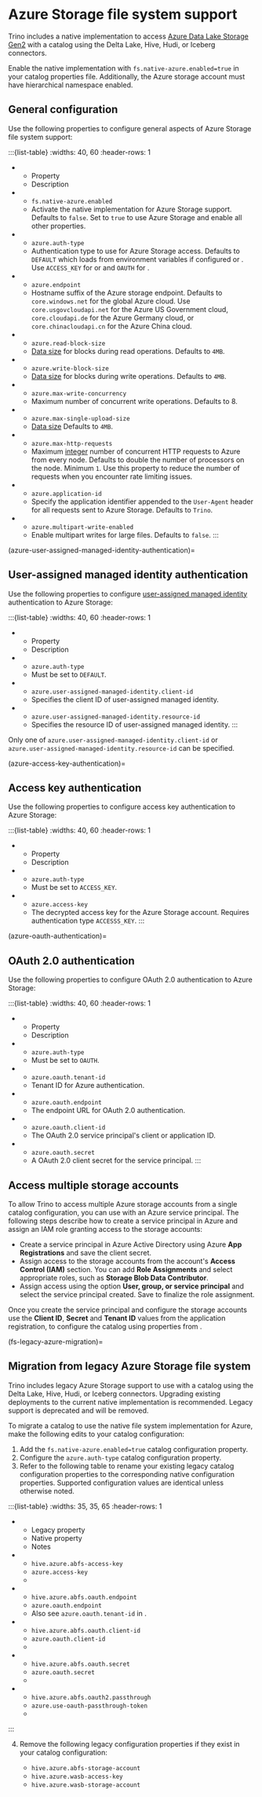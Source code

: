 # Azure Storage file system support

Trino includes a native implementation to access [Azure Data Lake Storage
Gen2](https://learn.microsoft.com/en-us/azure/storage/blobs/storage-blobs-overview#about-azure-data-lake-storage-gen2)
with a catalog using the Delta Lake, Hive, Hudi, or Iceberg connectors.

Enable the native implementation with `fs.native-azure.enabled=true` in your
catalog properties file. Additionally, the Azure storage account must have
hierarchical namespace enabled.

## General configuration

Use the following properties to configure general aspects of Azure Storage file
system support:

:::{list-table}
:widths: 40, 60
:header-rows: 1

* - Property
  - Description
* - `fs.native-azure.enabled`
  - Activate the native implementation for Azure Storage support. Defaults to
    `false`. Set to `true` to use Azure Storage and enable all other properties.
* - `azure.auth-type`
  - Authentication type to use for Azure Storage access. Defaults to `DEFAULT` which
    loads from environment variables if configured or [](azure-user-assigned-managed-identity-authentication). 
    Use `ACCESS_KEY` for [](azure-access-key-authentication) or and `OAUTH` 
    for [](azure-oauth-authentication).
* - `azure.endpoint`
  - Hostname suffix of the Azure storage endpoint.
    Defaults to `core.windows.net` for the global Azure cloud.
    Use `core.usgovcloudapi.net` for the Azure US Government cloud,
    `core.cloudapi.de` for the Azure Germany cloud,
    or `core.chinacloudapi.cn` for the Azure China cloud.
* - `azure.read-block-size`
  - [Data size](prop-type-data-size) for blocks during read operations. Defaults
    to `4MB`.
* - `azure.write-block-size`
  - [Data size](prop-type-data-size) for blocks during write operations.
    Defaults to `4MB`.
* - `azure.max-write-concurrency`
  - Maximum number of concurrent write operations. Defaults to 8.
* - `azure.max-single-upload-size`
  - [Data size](prop-type-data-size) Defaults to `4MB`.
* - `azure.max-http-requests`
  - Maximum [integer](prop-type-integer) number of concurrent HTTP requests to
    Azure from every node. Defaults to double the number of processors on the
    node. Minimum `1`. Use this property to reduce the number of requests when
    you encounter rate limiting issues.
* - `azure.application-id`
  - Specify the application identifier appended to the `User-Agent` header
    for all requests sent to Azure Storage. Defaults to `Trino`. 
* - `azure.multipart-write-enabled`
  - Enable multipart writes for large files. Defaults to `false`. 
:::

(azure-user-assigned-managed-identity-authentication)=
## User-assigned managed identity authentication

Use the following properties to configure [user-assigned managed 
identity](https://learn.microsoft.com/en-us/entra/identity/managed-identities-azure-resources/) 
authentication to Azure Storage:

:::{list-table}
:widths: 40, 60
:header-rows: 1

* - Property
  - Description
* - `azure.auth-type`
  - Must be set to `DEFAULT`.
* - `azure.user-assigned-managed-identity.client-id`
  - Specifies the client ID of user-assigned managed identity.
* - `azure.user-assigned-managed-identity.resource-id`
  - Specifies the resource ID of user-assigned managed identity.
:::

Only one of `azure.user-assigned-managed-identity.client-id` or `azure.user-assigned-managed-identity.resource-id` can be 
specified.

(azure-access-key-authentication)=
## Access key authentication

Use the following properties to configure access key authentication to Azure
Storage:

:::{list-table}
:widths: 40, 60
:header-rows: 1

* - Property
  - Description
* - `azure.auth-type`
  - Must be set to `ACCESS_KEY`.
* - `azure.access-key`
  - The decrypted access key for the Azure Storage account. Requires
    authentication type `ACCESSS_KEY`.
:::

(azure-oauth-authentication)=
## OAuth 2.0 authentication

Use the following properties to configure OAuth 2.0 authentication to Azure
Storage:

:::{list-table}
:widths: 40, 60
:header-rows: 1

* - Property
  - Description
* - `azure.auth-type`
  - Must be set to `OAUTH`.
* - `azure.oauth.tenant-id`
  - Tenant ID for Azure authentication.
* - `azure.oauth.endpoint`
  - The endpoint URL for OAuth 2.0 authentication.
* - `azure.oauth.client-id`
  - The OAuth 2.0 service principal's client or application ID.
* - `azure.oauth.secret`
  - A OAuth 2.0 client secret for the service principal.
:::

## Access multiple storage accounts

To allow Trino to access multiple Azure storage accounts from a single
catalog configuration, you can use [](azure-oauth-authentication) with
an Azure service principal. The following steps describe how to create
a service principal in Azure and assign an IAM role granting access to the
storage accounts:

- Create a service principal in Azure Active Directory using Azure
  **App Registrations** and save the client secret.
- Assign access to the storage accounts from the account's
  **Access Control (IAM)** section. You can add **Role Assignments** and
  select appropriate roles, such as **Storage Blob Data Contributor**.
- Assign access using the option **User, group, or service principal** and
  select the service principal created. Save to finalize the role
  assignment.

 Once you create the service principal and configure the storage accounts
 use the **Client ID**, **Secret** and **Tenant ID** values from the
 application registration, to configure the catalog using properties from
 [](azure-oauth-authentication).


(fs-legacy-azure-migration)=
## Migration from legacy Azure Storage file system

Trino includes legacy Azure Storage support to use with a catalog using the
Delta Lake, Hive, Hudi, or Iceberg connectors. Upgrading existing deployments to
the current native implementation is recommended. Legacy support is deprecated
and will be removed.

To migrate a catalog to use the native file system implementation for Azure,
make the following edits to your catalog configuration:

1. Add the `fs.native-azure.enabled=true` catalog configuration property.
2. Configure the `azure.auth-type` catalog configuration property.
3. Refer to the following table to rename your existing legacy catalog
   configuration properties to the corresponding native configuration
   properties. Supported configuration values are identical unless otherwise
   noted.

  :::{list-table}
  :widths: 35, 35, 65
  :header-rows: 1
   * - Legacy property
     - Native property
     - Notes
   * - `hive.azure.abfs-access-key`
     - `azure.access-key`
     -
   * - `hive.azure.abfs.oauth.endpoint`
     - `azure.oauth.endpoint`
     - Also see `azure.oauth.tenant-id` in [](azure-oauth-authentication).
   * - `hive.azure.abfs.oauth.client-id`
     - `azure.oauth.client-id`
     -
   * - `hive.azure.abfs.oauth.secret`
     - `azure.oauth.secret`
     -
   * - `hive.azure.abfs.oauth2.passthrough`
     - `azure.use-oauth-passthrough-token`
     -
  :::

4. Remove the following legacy configuration properties if they exist in your
   catalog configuration:

      * `hive.azure.abfs-storage-account`
      * `hive.azure.wasb-access-key`
      * `hive.azure.wasb-storage-account`
